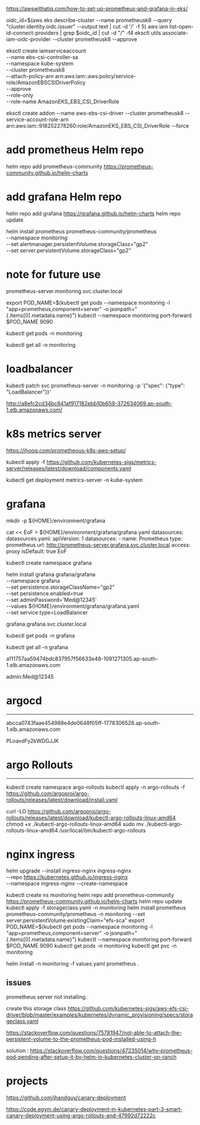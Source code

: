 https://awswithatiq.com/how-to-set-up-prometheus-and-grafana-in-eks/


oidc_id=$(aws eks describe-cluster --name prometheusk8 --query "cluster.identity.oidc.issuer" --output text | cut -d '/' -f 5)
aws iam list-open-id-connect-providers | grep $oidc_id | cut -d "/" -f4
eksctl utils associate-iam-oidc-provider --cluster prometheusk8 --approve


eksctl create iamserviceaccount \
  --name ebs-csi-controller-sa \
  --namespace kube-system \
  --cluster prometheusk8 \
  --attach-policy-arn arn:aws:iam::aws:policy/service-role/AmazonEBSCSIDriverPolicy \
  --approve \
  --role-only \
  --role-name AmazonEKS_EBS_CSI_DriverRole


eksctl create addon --name aws-ebs-csi-driver --cluster prometheusk8 --service-account-role-arn arn:aws:iam::918252278260:role/AmazonEKS_EBS_CSI_DriverRole --force

# add prometheus Helm repo
helm repo add prometheus-community https://prometheus-community.github.io/helm-charts

# add grafana Helm repo
helm repo add grafana https://grafana.github.io/helm-charts
helm repo update


helm install prometheus prometheus-community/prometheus \
    --namespace monitoring \
    --set alertmanager.persistentVolume.storageClass="gp2" \
    --set server.persistentVolume.storageClass="gp2"



# note for future use

prometheus-server.monitoring.svc.cluster.local

export POD_NAME=$(kubectl get pods --namespace monitoring -l "app=prometheus,component=server" -o jsonpath="{.items[0].metadata.name}")
kubectl --namespace monitoring port-forward $POD_NAME 9090


kubectl get pods -n monitoring

kubectl get all -n monitoring


# loadbalancer

kubectl patch svc prometheus-server -n monitoring -p '{"spec": {"type": "LoadBalancer"}}'

http://a8efc2cd34bc841af917182ebb10b659-372634069.ap-south-1.elb.amazonaws.com/

# k8s metrics server

https://jhooq.com/prometheous-k8s-aws-setup/

kubectl apply -f https://github.com/kubernetes-sigs/metrics-server/releases/latest/download/components.yaml

kubectl get deployment metrics-server -n kube-system


# grafana

mkdir -p ${HOME}/environment/grafana

cat << EoF > ${HOME}/environment/grafana/grafana.yaml
datasources:
  datasources.yaml:
    apiVersion: 1
    datasources:
    - name: Prometheus
      type: prometheus
      url: http://prometheus-server.grafana.svc.cluster.local
      access: proxy
      isDefault: true
EoF

kubectl create namespace grafana

helm install grafana grafana/grafana \
    --namespace grafana \
    --set persistence.storageClassName="gp2" \
    --set persistence.enabled=true \
    --set adminPassword='Med@12345' \
    --values ${HOME}/environment/grafana/grafana.yaml \
    --set service.type=LoadBalancer


grafana.grafana.svc.cluster.local


kubectl get pods -n grafana

kubectl get all -n grafana


a111757aa59474bdc837957f56633e48-1091271305.ap-south-1.elb.amazonaws.com

admin:Med@12345


# argocd
-------------------
abcca0743faae454988e4de0648f05ff-1778306526.ap-south-1.elb.amazonaws.com

PLoavdFy2kWDGJJK


# argo Rollouts
------------------------------

kubectl create namespace argo-rollouts
kubectl apply -n argo-rollouts -f https://github.com/argoproj/argo-rollouts/releases/latest/download/install.yaml



curl -LO https://github.com/argoproj/argo-rollouts/releases/latest/download/kubectl-argo-rollouts-linux-amd64
chmod +x ./kubectl-argo-rollouts-linux-amd64
sudo mv ./kubectl-argo-rollouts-linux-amd64 /usr/local/bin/kubectl-argo-rollouts


# nginx ingress

helm upgrade --install ingress-nginx ingress-nginx \
  --repo https://kubernetes.github.io/ingress-nginx \
  --namespace ingress-nginx --create-namespace



kubectl create ns monitoring
helm repo add prometheus-community https://prometheus-community.github.io/helm-charts
helm repo update
kubectl apply -f storageclass.yaml -n monitoring
helm install prometheus prometheus-community/prometheus -n monitoring --set server.persistentVolume.existingClaim="efs-sca"
export POD_NAME=$(kubectl get pods --namespace monitoring -l "app=prometheus,component=server" -o jsonpath="{.items[0].metadata.name}")
kubectl --namespace monitoring port-forward $POD_NAME 9090
kubectl get pods -n monitoring
kubectl get pvc -n monitoring



helm install -n monitoring -f values.yaml prometheus .




issues
------------------

prometheus server not installing.

create this storage class
https://github.com/kubernetes-sigs/aws-efs-csi-driver/blob/master/examples/kubernetes/dynamic_provisioning/specs/storageclass.yaml

https://stackoverflow.com/questions/75781947/not-able-to-attach-the-persistent-volume-to-the-prometheus-pod-installed-using-h

solution : https://stackoverflow.com/questions/47235014/why-prometheus-pod-pending-after-setup-it-by-helm-in-kubernetes-cluster-on-ranch


# projects

https://github.com/jhandguy/canary-deployment

https://code.egym.de/canary-deployment-in-kubernetes-part-3-smart-canary-deployment-using-argo-rollouts-and-47992d72222c
